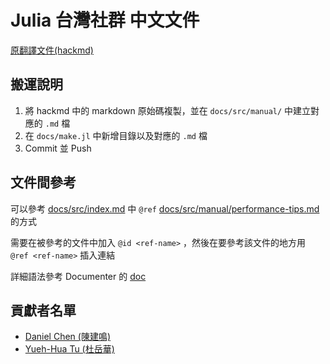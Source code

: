 # Julia 台灣社群 中文文件

[原翻譯文件(hackmd)](https://hackmd.io/c/r106dSpkb)

## 搬運說明

1. 將 hackmd 中的 markdown 原始碼複製，並在 `docs/src/manual/` 中建立對應的 `.md` 檔
2. 在 `docs/make.jl` 中新增目錄以及對應的 `.md` 檔
3. Commit 並 Push

## 文件間參考

可以參考 [docs/src/index.md](docs/src/index.md) 中 `@ref` [docs/src/manual/performance-tips.md](docs/src/manual/performance-tips.md) 的方式

需要在被參考的文件中加入 `@id <ref-name>` ，然後在要參考該文件的地方用 `@ref <ref-name>` 插入連結

詳細語法參考 Documenter 的 [doc](https://juliadocs.github.io/Documenter.jl/stable/man/syntax/#@ref-link-1)

## 貢獻者名單

- [Daniel Chen (陳建鳴)](https://github.com/d4n1elchen)
- [Yueh-Hua Tu (杜岳華)](https://github.com/yuehhua)

